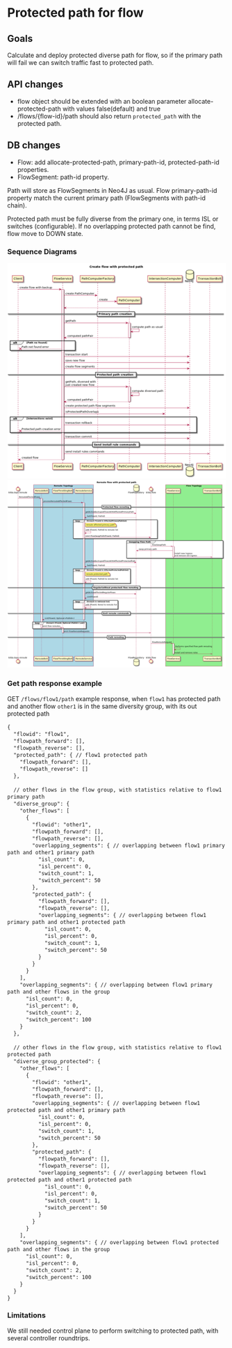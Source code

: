 # Protected path for flow

## Goals
Calculate and deploy protected diverse path for flow, so if the primary path will fail we can switch traffic fast to protected path.

## API changes
- flow object should be extended with an boolean parameter allocate-protected-path with values false(default) and true
- /flows/{flow-id}/path should also return `protected_path` with the protected path.

## DB changes
- Flow: add allocate-protected-path, primary-path-id, protected-path-id properties.
- FlowSegment: path-id property.

Path will store as FlowSegments in Neo4J as usual. Flow primary-path-id property match the current primary path (FlowSegments with path-id chain).

Protected path must be fully diverse from the primary one, in terms ISL or switches (configurable). If no overlapping protected path cannot be find, flow move to DOWN state. 

### Sequence Diagrams
![Create protected flow](protected-paths-create.png)
![Reroute protected flow](protected-paths-reroute.png)

### Get path response example
GET `/flows/flow1/path` example response, when `flow1` has protected path and another flow `other1` is in the same diversity group, with its out protected path
```
{
  "flowid": "flow1", 
  "flowpath_forward": [], 
  "flowpath_reverse": [], 
  "protected_path": { // flow1 protected path 
    "flowpath_forward": [], 
    "flowpath_reverse": []
  },
  
  // other flows in the flow group, with statistics relative to flow1 primary path
  "diverse_group": { 
    "other_flows": [
      {
        "flowid": "other1", 
        "flowpath_forward": [], 
        "flowpath_reverse": [], 
        "overlapping_segments": { // overlapping between flow1 primary path and other1 primary path
          "isl_count": 0, 
          "isl_percent": 0, 
          "switch_count": 1, 
          "switch_percent": 50
        }, 
        "protected_path": {
          "flowpath_forward": [], 
          "flowpath_reverse": [], 
          "overlapping_segments": { // overlapping between flow1 primary path and other1 protected path
            "isl_count": 0, 
            "isl_percent": 0, 
            "switch_count": 1, 
            "switch_percent": 50
          }
        }
      }
    ], 
    "overlapping_segments": { // overlapping between flow1 primary path and other flows in the group 
      "isl_count": 0, 
      "isl_percent": 0, 
      "switch_count": 2, 
      "switch_percent": 100
    }
  }, 
  
  // other flows in the flow group, with statistics relative to flow1 protected path
  "diverse_group_protected": {
    "other_flows": [
      {
        "flowid": "other1", 
        "flowpath_forward": [], 
        "flowpath_reverse": [], 
        "overlapping_segments": { // overlapping between flow1 protected path and other1 primary path
          "isl_count": 0, 
          "isl_percent": 0, 
          "switch_count": 1, 
          "switch_percent": 50
        }, 
        "protected_path": {
          "flowpath_forward": [], 
          "flowpath_reverse": [], 
          "overlapping_segments": { // overlapping between flow1 protected path and other1 protected path
            "isl_count": 0, 
            "isl_percent": 0, 
            "switch_count": 1, 
            "switch_percent": 50
          }
        }
      }
    ], 
    "overlapping_segments": { // overlapping between flow1 protected path and other flows in the group 
      "isl_count": 0, 
      "isl_percent": 0, 
      "switch_count": 2, 
      "switch_percent": 100
    }
  }
}

```

### Limitations
We still needed control plane to perform switching to protected path, with several controller roundtrips.
